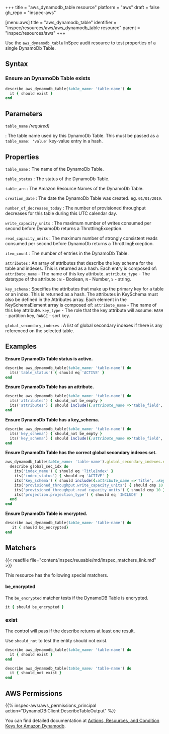+++
title = "aws_dynamodb_table resource"
platform = "aws"
draft = false
gh_repo = "inspec-aws"

[menu.aws]
title = "aws_dynamodb_table"
identifier = "inspec/resources/aws/aws_dynamodb_table resource"
parent = "inspec/resources/aws"
+++

Use the `aws_dynamodb_table` InSpec audit resource to test properties of a single DynamoDb Table.

## Syntax

### Ensure an DynamoDb Table exists

```ruby
describe aws_dynamodb_table(table_name: 'table-name') do
  it { should exist }
end
```

## Parameters

`table_name` _(required)_

: The table name used by this DynamoDb Table. This must be passed as a `table_name: 'value'` key-value entry in a hash.

## Properties

`table_name`
: The name of the DynamoDb Table.

`table_status`
: The status of the DynamoDb Table.

`table_arn`
: The Amazon Resource Names of the DynamoDb Table.

`creation_date`
: The date the DynamoDb Table was created. eg. `01/01/2019`.

`number_of_decreases_today`
: The number of provisioned throughput decreases for this table during this UTC calendar day.

`write_capacity_units`
: The maximum number of writes consumed per second before DynamoDb returns a ThrottlingException.

`read_capacity_units`
: The maximum number of strongly consistent reads consumed per second before DynamoDb returns a ThrottlingException.

`item_count`
: The number of entries in the  DynamoDb Table.

`attributes`
: An array of attributes that describe the key schema for the table and indexes. This is returned as a hash. Each entry is composed of: `attribute_name` - The name of this key attribute. `attribute_type` - The datatype of the attribute : `B` - Boolean, `N` - Number, `S` - string.

`key_schema`
: Specifies the attributes that make up the primary key for a table or an index. This is returned as a hash. The attributes in KeySchema must also be defined in the Attributes array. Each element in the KeySchemaElement array is composed of: `attribute_name` - The name of this key attribute. `key_type` - The role that the key attribute will assume: `HASH` - partition key, `RANGE` - sort key.

`global_secondary_indexes`
: A list of global secondary indexes if there is any referenced on the selected table.

## Examples

**Ensure DynamoDb Table status is active.**

```ruby
describe aws_dynamodb_table(table_name: 'table-name') do
  its('table_status') { should eq 'ACTIVE' }
end
```

**Ensure DynamoDb Table has an attribute.**

```ruby
describe aws_dynamodb_table(table_name: 'table-name') do
  its('attributes') { should_not be_empty }
  its('attributes') { should include({:attribute_name =>'table_field', :attribute_type =>'N'}) }
end
```

**Ensure DynamoDb Table has a key_schema.**

```ruby
describe aws_dynamodb_table(table_name: 'table-name') do
  its('key_schema') { should_not be_empty }
  its('key_schema') { should include({:attribute_name =>'table_field', :key_type =>'HASH'}) }
end
```

**Ensure DynamoDb Table has the correct global secondary indexes set.**

```ruby
aws_dynamodb_table(table_name: 'table-name').global_secondary_indexes.each do |global_sec_idx|
  describe global_sec_idx do
    its('index_name') { should eq 'TitleIndex' }
    its('index_status') { should eq 'ACTIVE' }
    its('key_schema') { should include({:attribute_name =>'Title', :key_type =>'HASH'}) }
    its('provisioned_throughput.write_capacity_units') { should cmp 10 }
    its('provisioned_throughput.read_capacity_units') { should cmp 10 }
    its('projection.projection_type') { should eq 'INCLUDE' }
  end
end
```

**Ensure DynamoDb Table is encrypted.**

```ruby
describe aws_dynamodb_table(table_name: 'table-name') do
   it { should be_encrypted}
end
```

## Matchers

{{< readfile file="content/inspec/reusable/md/inspec_matchers_link.md" >}}

This resource has the following special matchers.

#### be_encrypted

The `be_encrypted` matcher tests if the DynamoDB Table is encrypted.

```ruby
it { should be_encrypted }
```

### exist

The control will pass if the describe returns at least one result.

Use `should_not` to test the entity should not exist.

```ruby
describe aws_dynamodb_table(table_name: 'table-name') do
  it { should exist }
end
```

```ruby
describe aws_dynamodb_table(table_name: 'table-name') do
  it { should_not exist }
end
```

## AWS Permissions

{{% inspec-aws/aws_permissions_principal action="DynamoDB:Client:DescribeTableOutput" %}}

You can find detailed documentation at [Actions, Resources, and Condition Keys for Amazon Dynamodb](https://docs.aws.amazon.com/IAM/latest/UserGuide/list_amazondynamodb.html).
